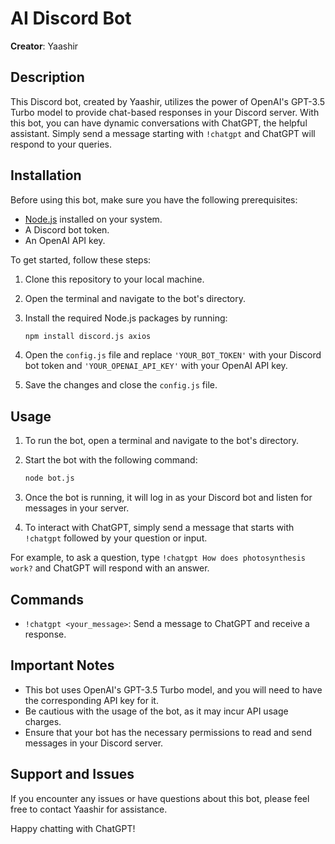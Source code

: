 # AI Discord Bot

**Creator**: Yaashir

## Description
This Discord bot, created by Yaashir, utilizes the power of OpenAI's GPT-3.5 Turbo model to provide chat-based responses in your Discord server. With this bot, you can have dynamic conversations with ChatGPT, the helpful assistant. Simply send a message starting with `!chatgpt` and ChatGPT will respond to your queries.

## Installation
Before using this bot, make sure you have the following prerequisites:
- [Node.js](https://nodejs.org/) installed on your system.
- A Discord bot token.
- An OpenAI API key.

To get started, follow these steps:

1. Clone this repository to your local machine.
2. Open the terminal and navigate to the bot's directory.
3. Install the required Node.js packages by running:

    ```bash
    npm install discord.js axios
    ```

4. Open the `config.js` file and replace `'YOUR_BOT_TOKEN'` with your Discord bot token and `'YOUR_OPENAI_API_KEY'` with your OpenAI API key.
5. Save the changes and close the `config.js` file.

## Usage
1. To run the bot, open a terminal and navigate to the bot's directory.
2. Start the bot with the following command:

    ```bash
    node bot.js
    ```

3. Once the bot is running, it will log in as your Discord bot and listen for messages in your server.
4. To interact with ChatGPT, simply send a message that starts with `!chatgpt` followed by your question or input.

For example, to ask a question, type `!chatgpt How does photosynthesis work?` and ChatGPT will respond with an answer.

## Commands
- `!chatgpt <your_message>`: Send a message to ChatGPT and receive a response.

## Important Notes
- This bot uses OpenAI's GPT-3.5 Turbo model, and you will need to have the corresponding API key for it.
- Be cautious with the usage of the bot, as it may incur API usage charges.
- Ensure that your bot has the necessary permissions to read and send messages in your Discord server.

## Support and Issues
If you encounter any issues or have questions about this bot, please feel free to contact Yaashir for assistance.

Happy chatting with ChatGPT!
